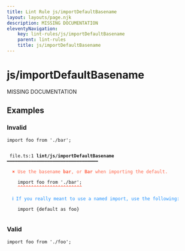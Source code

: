 ```yaml
---
title: Lint Rule js/importDefaultBasename
layout: layouts/page.njk
description: MISSING DOCUMENTATION
eleventyNavigation:
	key: lint-rules/js/importDefaultBasename
	parent: lint-rules
	title: js/importDefaultBasename
---
```


# js/importDefaultBasename

MISSING DOCUMENTATION

<!-- EVERYTHING BELOW IS AUTOGENERATED. SEE SCRIPTS FOLDER FOR UPDATE SCRIPTS hash(564d34524800d82b9a6746bb22c7e0c1848aea27) -->

## Examples
### Invalid
<pre class="language-text"><code class="language-text"><span class="token keyword">import</span> <span class="token variable">foo</span> <span class="token keyword">from</span> <span class="token string">&apos;./bar&apos;</span><span class="token punctuation">;</span></code></pre>
<pre class="language-text"><code class="language-text">
 <span style="text-decoration-style: dotted;">file.ts:1</span> <strong>lint/js/importDefaultBasename</strong> ━━━━━━━━━━━━━━━━━━━━━━━━━━━━━━━━━━

  <strong><span style="color: Tomato;">✖ </span></strong><span style="color: Tomato;">Use the basename </span><span style="color: Tomato;"><strong>bar</strong></span><span style="color: Tomato;">, or </span><span style="color: Tomato;"><strong>Bar</strong></span><span style="color: Tomato;"> when importing the default.</span>

    <span class="token keyword">import</span> <span class="token variable">foo</span> <span class="token keyword">from</span> <span class="token string">&apos;./bar&apos;</span><span class="token punctuation">;</span>
    <span style="color: Tomato;"><strong>^</strong></span><span style="color: Tomato;"><strong>^</strong></span><span style="color: Tomato;"><strong>^</strong></span><span style="color: Tomato;"><strong>^</strong></span><span style="color: Tomato;"><strong>^</strong></span><span style="color: Tomato;"><strong>^</strong></span><span style="color: Tomato;"><strong>^</strong></span><span style="color: Tomato;"><strong>^</strong></span><span style="color: Tomato;"><strong>^</strong></span><span style="color: Tomato;"><strong>^</strong></span><span style="color: Tomato;"><strong>^</strong></span><span style="color: Tomato;"><strong>^</strong></span><span style="color: Tomato;"><strong>^</strong></span><span style="color: Tomato;"><strong>^</strong></span><span style="color: Tomato;"><strong>^</strong></span><span style="color: Tomato;"><strong>^</strong></span><span style="color: Tomato;"><strong>^</strong></span><span style="color: Tomato;"><strong>^</strong></span><span style="color: Tomato;"><strong>^</strong></span><span style="color: Tomato;"><strong>^</strong></span><span style="color: Tomato;"><strong>^</strong></span><span style="color: Tomato;"><strong>^</strong></span><span style="color: Tomato;"><strong>^</strong></span><span style="color: Tomato;"><strong>^</strong></span>

  <strong><span style="color: DodgerBlue;">ℹ </span></strong><span style="color: DodgerBlue;">If you really meant to use a named import, use the following:</span>

    <span class="token keyword">import</span> <span class="token punctuation">{</span><span class="token keyword">default</span> <span class="token variable">as</span> <span class="token variable">foo</span><span class="token punctuation">}</span>

</code></pre>
### Valid
<pre class="language-text"><code class="language-text"><span class="token keyword">import</span> <span class="token variable">foo</span> <span class="token keyword">from</span> <span class="token string">&apos;./foo&apos;</span><span class="token punctuation">;</span></code></pre>

